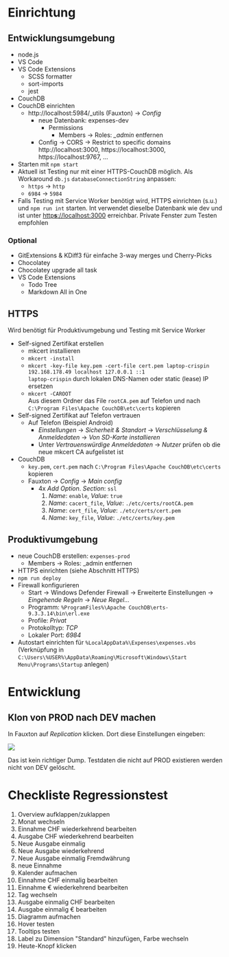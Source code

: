 # Einrichtung
## Entwicklungsumgebung
- node.js
- VS Code
- VS Code Extensions
  - SCSS formatter
  - sort-imports
  - jest
- CouchDB
- CouchDB einrichten
  - http://localhost:5984/_utils (Fauxton) &rarr; *Config*
    - neue Datenbank: expenses-dev
      - Permissions
        - Members &rarr; Roles: *_admin* entfernen
    - Config &rarr; CORS &rarr; Restrict to specific domains http://localhost:3000, https://localhost:3000, https://localhost:9767, …
- Starten mit `npm start`
- Aktuell ist Testing nur mit einer HTTPS-CouchDB möglich. Als Workaround `db.js` `databaseConnectionString` anpassen:
  - `https` &rarr; `http`
  - `6984` &rarr; `5984`
- Falls Testing mit Service Worker benötigt wird, HTTPS einrichten (s.u.) und `npm run int` starten. Int verwendet dieselbe Datenbank wie dev und ist unter [http**s**://localhost:3000](https://localhost:3000) erreichbar. Private Fenster zum Testen empfohlen

### Optional
- GitExtensions & KDiff3 für einfache 3-way merges und Cherry-Picks
- Chocolatey
- Chocolatey upgrade all task
- VS Code Extensions
  - Todo Tree
  - Markdown All in One

## HTTPS
Wird benötigt für Produktivumgebung und Testing mit Service Worker
- Self-signed Zertifikat erstellen
  - mkcert installieren
  - `mkcert -install`
  - `mkcert -key-file key.pem -cert-file cert.pem laptop-crispin 192.168.178.49 localhost 127.0.0.1 ::1`
    <br/> `laptop-crispin` durch lokalen DNS-Namen oder static (lease) IP ersetzen
  - `mkcert -CAROOT`<br/>Aus diesem Ordner das File `rootCA.pem` auf Telefon und nach `C:\Program Files\Apache CouchDB\etc\certs` kopieren
- Self-signed Zertifikat auf Telefon vertrauen
  - Auf Telefon (Beispiel Android)
    - *Einstellungen* &rarr; *Sicherheit & Standort* &rarr; *Verschlüsselung & Anmeldedaten* &rarr; *Von SD-Karte installieren*
    - Unter *Vertrauenswürdige Anmeldedaten* &rarr; *Nutzer* prüfen ob die neue mkcert CA aufgelistet ist
- CouchDB
  - `key.pem`, `cert.pem` nach `C:\Program Files\Apache CouchDB\etc\certs` kopieren
  - Fauxton &rarr;  *Config* &rarr; *Main config*
    - 4x *Add Option*. *Section*: `ssl`
      1. *Name*: `enable`, *Value*: `true`
      2. *Name*: `cacert_file`, *Value*: `./etc/certs/rootCA.pem`
      3. *Name*: `cert_file`, *Value*: `./etc/certs/cert.pem`
      4. *Name*: `key_file`, *Value*: `./etc/certs/key.pem`

## Produktivumgebung
- neue CouchDB erstellen: `expenses-prod`
  - Members &rarr; Roles: _admin entfernen
- HTTPS einrichten (siehe Abschnitt HTTPS)
- `npm run deploy`
- Firewall konfigurieren
  - Start &rarr; Windows Defender Firewall &rarr; Erweiterte Einstellungen &rarr; *Eingehende Regeln* &rarr; *Neue Regel...*
  - Programm: `%ProgramFiles%\Apache CouchDB\erts-9.3.3.14\bin\erl.exe`
  - Profile: *Privat*
  - Protokolltyp: *TCP*
  - Lokaler Port: *6984*
- Autostart einrichten für `%LocalAppData%\Expenses\expenses.vbs` (Verknüpfung in `C:\Users\%USER%\AppData\Roaming\Microsoft\Windows\Start Menu\Programs\Startup` anlegen)

# Entwicklung
## Klon von PROD nach DEV machen
In Fauxton auf *Replication* klicken. Dort diese Einstellungen eingeben:

![](doc/replication-prod-dev.png)

Das ist kein richtiger Dump. Testdaten die nicht auf PROD existieren werden nicht von DEV gelöscht.

# Checkliste Regressionstest
1. Overview aufklappen/zuklappen
2. Monat wechseln
3. Einnahme CHF wiederkehrend bearbeiten
4. Ausgabe CHF wiederkehrend bearbeiten
5. Neue Ausgabe einmalig
6. Neue Ausgabe wiederkehrend
7. Neue Ausgabe einmalig Fremdwährung
8. neue Einnahme
9. Kalender aufmachen
10. Einnahme CHF einmalig bearbeiten
11. Einnahme € wiederkehrend bearbeiten
12. Tag wechseln
13. Ausgabe einmalig CHF bearbeiten
14. Ausgabe einmalig € bearbeiten
15. Diagramm aufmachen
16. Hover testen
17. Tooltips testen
18. Label zu Dimension "Standard" hinzufügen, Farbe wechseln
19. Heute-Knopf klicken
